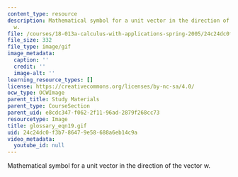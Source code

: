 ```yaml
---
content_type: resource
description: Mathematical symbol for a unit vector in the direction of the vector
  w.
file: /courses/18-013a-calculus-with-applications-spring-2005/24c24dc0f3b786479e58688a6eb14c9a_glossary_eqn19.gif
file_size: 332
file_type: image/gif
image_metadata:
  caption: ''
  credit: ''
  image-alt: ''
learning_resource_types: []
license: https://creativecommons.org/licenses/by-nc-sa/4.0/
ocw_type: OCWImage
parent_title: Study Materials
parent_type: CourseSection
parent_uid: e8cdc347-f062-2f11-96ad-2879f268cc73
resourcetype: Image
title: glossary_eqn19.gif
uid: 24c24dc0-f3b7-8647-9e58-688a6eb14c9a
video_metadata:
  youtube_id: null
---
```

Mathematical symbol for a unit vector in the direction of the vector w.
